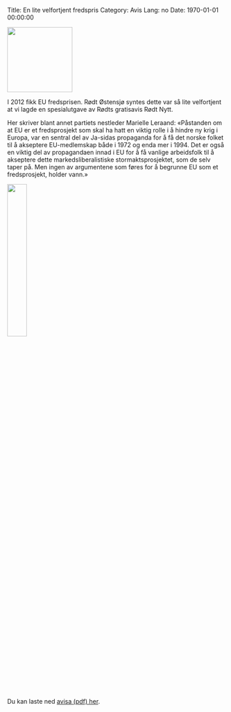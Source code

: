 Title: En lite velfortjent fredspris
Category: Avis
Lang: no
Date: 1970-01-01 00:00:00

<img width="150px" class="left" src="{static}/images/marielle.jpg" width=30%/>

I 2012 fikk EU fredsprisen. Rødt Østensjø syntes dette var så lite velfortjent at vi lagde en spesialutgave av Rødts gratisavis Rødt Nytt.


Her skriver blant annet partiets nestleder Marielle Leraand: «Påstanden om at EU er et fredsprosjekt som skal ha hatt en viktig rolle i å hindre ny krig i Europa, var en sentral del av Ja-sidas propaganda for å få det norske folket til å akseptere EU-medlemskap både i 1972 og enda mer i 1994. Det er også en viktig del av propagandaen innad i EU for å få vanlige arbeidsfolk til å akseptere dette markedsliberalistiske stormaktsprosjektet, som de selv taper på. Men ingen av argumentene som føres for å begrunne EU som et fredsprosjekt, holder vann.»

<img class="left" src="{static}/images/fredsprisavis_2_Page_1.jpg" width=30%/>

Du kan laste ned [avisa (pdf) her]({static}/pdfs/fredsprisavis_2.pdf). 